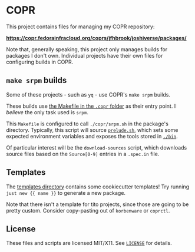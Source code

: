 # COPR

This project contains files for managing my COPR repository:

**<https://copr.fedorainfracloud.org/coprs/jfhbrook/joshiverse/packages/>**

Note that, generally speaking, this project only manages builds for packages I don't own. Individual projects have their own files for configuring builds in COPR.

## `make srpm` builds

Some of these projects - such as `yq` - use COPR's `make srpm` builds.

These builds use [the Makefile in the `.copr` folder](./.copr/Makefile) as their entry point. I *believe* the only task used is `srpm`.

This `Makefile` is configured to call `./copr/srpm.sh` in the package's directory. Typically, this script will source [`prelude.sh`](./prelude.sh), which sets some expected environment variables and exposes the tools stored in [`./bin`](./bin).

Of particular interest will be the `download-sources` script, which downloads
source files based on the `Source[0-9]` entries in a `.spec.in` file.

## Templates

The [templates directory](./templates) contains some cookiecutter templates!
Try running `just new {{ name }}` to generate a new package.

Note that there isn't a template for tito projects, since those are going to
be pretty custom. Consider copy-pasting out of `korbenware` or `coprctl`.

## License

These files and scripts are licensed MIT/X11. See [`LICENSE`](./LICENSE) for details.
